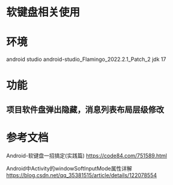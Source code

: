 # 软键盘相关使用

# 环境
android studio android-studio_Flamingo_2022.2.1_Patch_2
jdk 17

# 功能
## 项目软件盘弹出隐藏，消息列表布局层级修改


# 参考文档
Android-软键盘一招搞定(实践篇)
https://code84.com/751589.html

Android中Activity的windowSoftInputMode属性详解
https://blog.csdn.net/qq_35381515/article/details/122078554




































